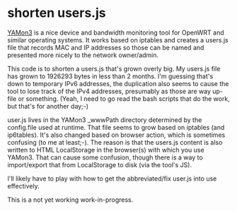 # shorten users.js

[YAMon3](http://usage-monitoring.com/index.php) is a nice device and bandwidth
monitoring tool for OpenWRT and similar operating systems. It works based on
iptables and creates a users.js file that records MAC and IP addresses 
so those can be named and presented more nicely to the network owner/admin.

This code is to shorten a users.js that's grown overly big.
My users.js file has grown to 1926293 bytes in less than
2 months. I'm guessing that's down to temporary IPv6 addresses, the duplication
also seems to cause the tool to lose track of the IPv4 addresses, presumably
as those are way up-file or something. (Yeah, I need to go read the bash
scripts that do the work, but that's for another day;-)

user.js lives in the YAMon3 \_wwwPath directory determined by the config.file
used at runtime. That file seems to grow based on iptables (and ip6tables).
It's also changed based on browser action, which is sometimes confusing (to me
at least;-).  The reason is that the users.js content is also written to HTML
LocalStorage in the browser(s) with which you use YAMon3. That can cause some
confusion, though there is a way to import/export that from LocalStorage to
disk (via the tool's JS).

I'll likely have to play with how to get the abbreviated/fix user.js into use
effectively.

This is a not yet working work-in-progress.
